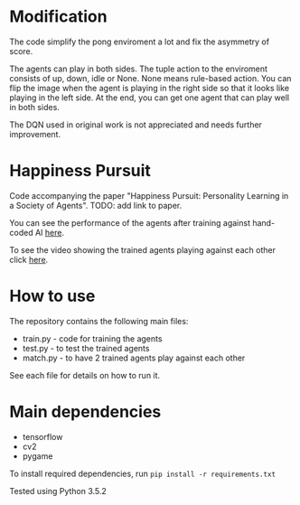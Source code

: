 # Modification
The code simplify the pong enviroment a lot and fix the asymmetry of score. 

The agents can play in both sides. The tuple action to the enviroment consists of up, down, idle or None. None means rule-based action. You can flip the image when the agent is playing in the right side so that it looks like playing in the left side. At the end, you can get one agent that can play well in both sides.

The DQN used in original work is not appreciated and needs further improvement.


# Happiness Pursuit
Code accompanying the paper "Happiness Pursuit: Personality Learning in a Society of Agents". TODO: add link to paper.

You can see the performance of the agents after training against hand-coded AI [here](https://youtu.be/tOVXdqVxCig).

To see the video showing the trained agents playing against each other click [here](https://youtu.be/LKtbF0ggvPQ).

# How to use
The repository contains the following main files:
* train.py - code for training the agents
* test.py - to test the trained agents
* match.py - to have 2 trained agents play against each other

See each file for details on how to run it.

# Main dependencies
* tensorflow
* cv2
* pygame

To install required dependencies, run `pip install -r requirements.txt`

Tested using Python 3.5.2
